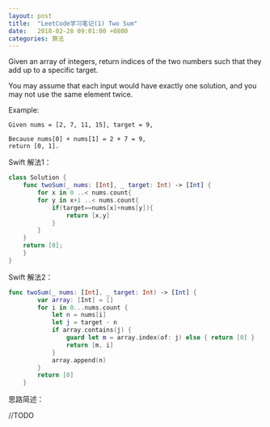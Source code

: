 ```yaml
---
layout: post
title:  "LeetCode学习笔记(1) Two Sum"
date:   2018-02-28 09:01:00 +0800
categories: 算法
---
```


Given an array of integers, return indices of the two numbers such that they add up to a specific target.

You may assume that each input would have exactly one solution, and you may not use the same element twice.

Example:

```
Given nums = [2, 7, 11, 15], target = 9,

Because nums[0] + nums[1] = 2 + 7 = 9,
return [0, 1].
```

Swift 解法1：

```swift
class Solution {
    func twoSum(_ nums: [Int], _ target: Int) -> [Int] {
        for x in 0 ..< nums.count{
        for y in x+1 ..< nums.count{
            if(target==nums[x]+nums[y]){
                return [x,y]
            }
        }
    }
    return [0];
    }
}
```

Swift 解法2：

```swift
func twoSum(_ nums: [Int], _ target: Int) -> [Int] {
        var array: [Int] = []
        for i in 0...nums.count {
            let n = nums[i]
            let j = target - n
            if array.contains(j) {
                guard let m = array.index(of: j) else { return [0] }
                return [m, i]
            }
            array.append(n)
        }
        return [0]
    }
```

思路简述：

//TODO
